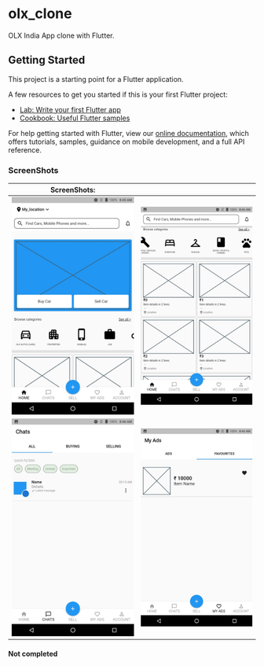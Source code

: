 # olx_clone

OLX India App clone with Flutter.

## Getting Started

This project is a starting point for a Flutter application.

A few resources to get you started if this is your first Flutter project:

- [Lab: Write your first Flutter app](https://flutter.dev/docs/get-started/codelab)
- [Cookbook: Useful Flutter samples](https://flutter.dev/docs/cookbook)

For help getting started with Flutter, view our
[online documentation](https://flutter.dev/docs), which offers tutorials,
samples, guidance on mobile development, and a full API reference.

### ScreenShots

| ScreenShots: | |
| --- |--- |
| <img src="/screenshot/Screenshot_20211016-084538.jpeg" width="300" alt=""> | <img src="/screenshot/Screenshot_20211016-084601.jpeg" width="300" alt=""> |
| <img src="/screenshot/Screenshot_20211016-084613.jpeg" width="300" alt=""> | <img src="/screenshot/Screenshot_20211016-084639.jpeg" width="300" alt=""> |

#### Not completed
